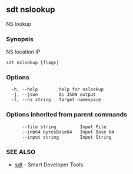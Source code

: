## sdt nslookup

NS lookup

### Synopsis

NS location IP

```
sdt nslookup [flags]
```

### Options

```
  -h, --help        help for nslookup
  -j, --json        As JSON output
  -t, --ns string   Target namespace
```

### Options inherited from parent commands

```
      --file string         Input File
      --inb64 bytesBase64   Input Base 64
      --input string        Input String
```

### SEE ALSO

* [sdt](sdt.md)	 - Smart Developer Tools

